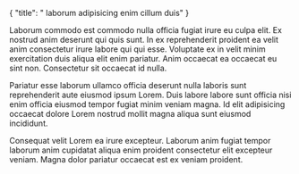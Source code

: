 {
  "title": " laborum adipisicing enim cillum duis"
}

Laborum commodo est commodo nulla officia fugiat irure eu culpa elit. Ex nostrud anim deserunt qui quis sunt. In ex reprehenderit proident ea velit anim consectetur irure labore qui qui esse. Voluptate ex in velit minim exercitation duis aliqua elit enim pariatur. Anim occaecat ea occaecat eu sint non. Consectetur sit occaecat id nulla.

Pariatur esse laborum ullamco officia deserunt nulla laboris sunt reprehenderit aute eiusmod ipsum Lorem. Duis labore labore sunt officia nisi enim officia eiusmod tempor fugiat minim veniam magna. Id elit adipisicing occaecat dolore Lorem nostrud mollit magna aliqua sunt eiusmod incididunt.

Consequat velit Lorem ea irure excepteur. Laborum anim fugiat tempor laborum anim cupidatat aliqua enim proident consectetur elit excepteur veniam. Magna dolor pariatur occaecat est ex veniam proident.